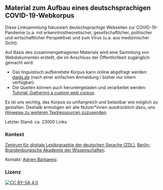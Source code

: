 Material zum Aufbau eines deutschsprachigen COVID-19-Webkorpus
--------------------------------------------------------------


Diese Linksammlung fokussiert deutschsprachige Webseiten zur COVID-19-Pandemie (u.a. mit erkenntnistheoretischer, gesellschaftlicher, politischer und wirtschaftlicher Perspektive) und zum Virus (u.a. aus medizinischer Sicht).

Auf Basis des zusammengetragenen Materials wird eine Sammlung von Webdokumenten erstellt, die im Anschluss der Öffentlichkeit zugänglich gemacht wird:

- Das linguistisch aufbereitete Korpus kann online abgefragt werden: [dwds.de](http://zwei.dwds.de/d/k-web#corona) (nach einer einfachen Anmeldung / bisher nur intern verfügbar).
- Die Quellen können auch heruntergeladen und verarbeitet werden: [Tutorial: Gathering a custom web corpus](https://trafilatura.readthedocs.io/en/latest/tutorial0.html).

Es ist uns wichtig, das Korpus so umfangreich und belastbar wie möglich zu gestalten. Deshalb ermutigen wir alle Nutzer*innen ausdrücklich dazu, uns [Hinweise zu weiteren Textressourcen zuzusenden](contributing.md).

Letzter Stand: ca. 23000 Links.


### Kontext

[Zentrum für digitale Lexikographie der deutschen Sprache (ZDL)](https://www.zdl.org/), [Berlin-Brandenburgische Akademie der Wissenschaften](https://www.bbaw.de/).

Kontakt: [Adrien Barbaresi](https://www.bbaw.de/die-akademie/mitarbeiterinnen-mitarbeiter/barbaresi-adrien).



### Lizenz

[![CC BY-SA 4.0](https://mirrors.creativecommons.org/presskit/buttons/88x31/svg/by-sa.svg)](https://creativecommons.org/licenses/by-sa/4.0/deed.d)

